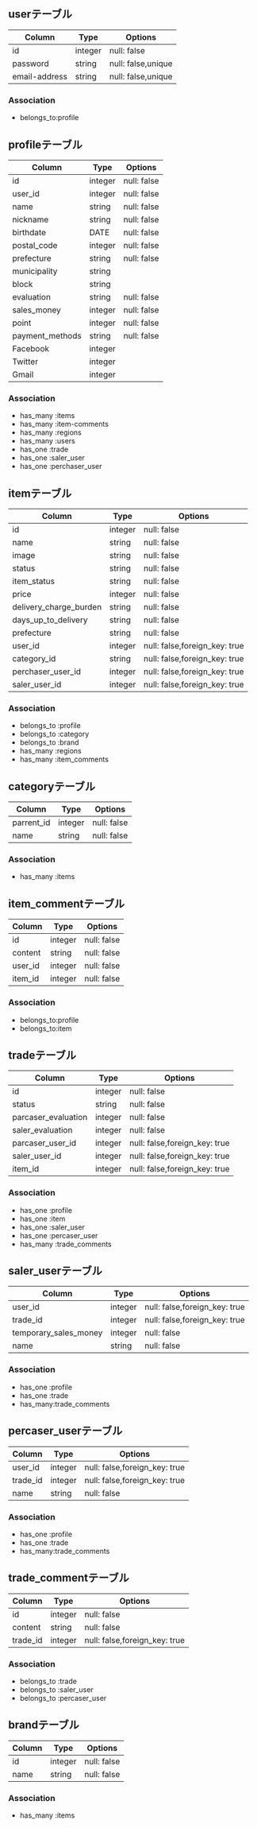 ## userテーブル

|Column|Type|Options|
|------|----|-------|
|id|integer|null: false|
|password|string|null: false,unique|
|email-address|string|null: false,unique|

### Association
- belongs_to:profile

## profileテーブル

|Column|Type|Options|
|------|----|-------|
|id|integer|null: false|
|user_id|integer|null: false|
|name|string|null: false|
|nickname|string|null: false|
|birthdate|DATE|null: false|
|postal_code|integer|null: false|
|prefecture|string|null: false|
|municipality|string|
|block|string|
|evaluation|string|null: false|
|sales_money|integer|null: false|
|point|integer|null: false|
|payment_methods|string|null: false|
|Facebook|integer|
|Twitter|integer|
|Gmail|integer|

### Association
- has_many :items
- has_many :item-comments
- has_many :regions
- has_many :users
- has_one :trade
- has_one :saler_user
- has_one :perchaser_user


## itemテーブル

|Column|Type|Options|
|------|----|-------|
|id|integer|null: false|
|name|string|null: false|
|image|string|null: false|
|status|string|null: false|
|item_status|string|null: false|
|price|integer|null: false|
|delivery_charge_burden|string|null: false|
|days_up_to_delivery|string|null: false|
|prefecture|string|null: false|
|user_id|integer|null: false,foreign_key: true|
|category_id|string|null: false,foreign_key: true|
|perchaser_user_id|integer|null: false,foreign_key: true|
|saler_user_id|integer|null: false,foreign_key: true|

### Association
- belongs_to :profile
- belongs_to :category
- belongs_to :brand
- has_many   :regions
- has_many   :item_comments


## categoryテーブル

|Column|Type|Options|
|------|----|-------|
|parrent_id|integer|null: false|
|name|string|null: false|

### Association
- has_many :items


## item_commentテーブル

|Column|Type|Options|
|------|----|-------|
|id|integer|null: false|
|content|string|null: false|
|user_id|integer|null: false|
|item_id|integer|null: false|

### Association
- belongs_to:profile
- belongs_to:item

## tradeテーブル

|Column|Type|Options|
|------|----|-------|
|id|integer|null: false|
|status|string|null: false|
|parcaser_evaluation|integer|null: false|
|saler_evaluation|integer|null: false|
|parcaser_user_id|integer|null: false,foreign_key: true|
|saler_user_id|integer|null: false,foreign_key: true|
|item_id|integer|null: false,foreign_key: true|

### Association
- has_one  :profile
- has_one  :item
- has_one  :saler_user
- has_one  :percaser_user
- has_many :trade_comments

## saler_userテーブル

|Column|Type|Options|
|------|----|-------|
|user_id|integer|null: false,foreign_key: true|
|trade_id|integer|null: false,foreign_key: true|
|temporary_sales_money|integer|null: false|
|name|string|null: false|

### Association
- has_one :profile
- has_one :trade
- has_many:trade_comments

## percaser_userテーブル

|Column|Type|Options|
|------|----|-------|
|user_id|integer|null: false,foreign_key: true|
|trade_id|integer|null: false,foreign_key: true|
|name|string|null: false|

### Association
- has_one :profile
- has_one :trade
- has_many:trade_comments

## trade_commentテーブル

|Column|Type|Options|
|------|----|-------|
|id|integer|null: false|
|content|string|null: false|
|trade_id|integer|null: false,foreign_key: true|

### Association
- belongs_to :trade
- belongs_to :saler_user
- belongs_to :percaser_user

## brandテーブル

|Column|Type|Options|
|------|----|-------|
|id|integer|null: false|
|name|string|null: false|

### Association
- has_many :items
